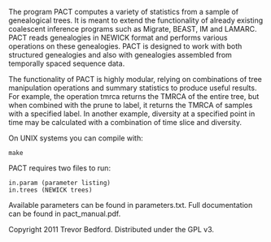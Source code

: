 The program PACT computes a variety of statistics from a sample of genealogical trees. It is meant 
to extend the functionality of already existing coalescent inference programs such as Migrate, 
BEAST, IM  and LAMARC. PACT reads genealogies in NEWICK format and performs various operations on 
these genealogies. PACT is designed to work with both structured genealogies and also with 
genealogies assembled from temporally spaced sequence data.

The functionality of PACT is highly modular, relying on combinations of tree manipulation operations 
and summary statistics to produce useful results. For example, the operation tmrca returns the TMRCA 
of the entire tree, but when combined with the prune to label, it returns the TMRCA of samples with 
a specified label. In another example, diversity at a specified point in time may be calculated with 
a combination of time slice and diversity.

On UNIX systems you can compile with:

    make

PACT requires two files to run:

    in.param (parameter listing)
    in.trees (NEWICK trees)
  
Available parameters can be found in parameters.txt.  Full documentation can be found in 
pact_manual.pdf.

Copyright 2011 Trevor Bedford.  Distributed under the GPL v3.
